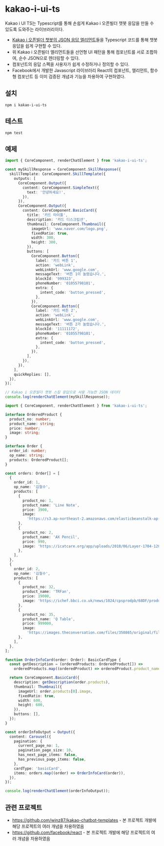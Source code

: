 # kakao-i-ui-ts

Kakao i UI TS는 Typescript를 통해 손쉽게 Kakao i 오픈빌더 챗봇 응답을 만들 수 있도록 도와주는 라이브러리이다.

- [Kakao i 오픈빌더 챗봇의 JSON 응답 엘리먼트](https://i.kakao.com/docs/skill-response-format)들을 Typescript 코드를 통해 챗봇 응답을 쉽게 구현할 수 있다.
- 위 Kakao i 오픈빌더 엘리먼트들을 선언형 UI 패턴을 통해 컴포넌트를 서로 조합하여, 순수 JSON으로 렌더링할 수 있다.
- 컴포넌트의 응답 스펙을 사용자가 쉽게 수정하거나 정의할 수 있다.
- Facebook에서 개발한 Javascript 라이브러리 React의 컴포넌트, 엘리먼트, 함수형 컴포넌트 등 이미 검증된 개념과 기능을 차용하여 구현하였다.

## 설치

```shell
npm i kakao-i-ui-ts
```

## 테스트

```shell
npm test
```

## 예제

```typescript
import { CoreComponent, renderChatElement } from 'kakao-i-ui-ts';

const mySkillResponse = CoreComponent.SkillResponse({
  skillTemplate: CoreComponent.SkillTemplate({
    outputs: [
      CoreComponent.Output({
        content: CoreComponent.SimpleText({
          text: '안녕하세요!',
        }),
      }),
      CoreComponent.Output({
        content: CoreComponent.BasicCard({
          title: '카드 타이틀',
          description: '카드 디스크립션',
          thumbnail: CoreComponent.Thumbnail({
            imageUrl: 'www.naver.com/logo.png',
            fixedRatio: true,
            width: 300,
            height: 300,
          }),
          buttons: [
            CoreComponent.Button({
              label: '카드 버튼 1',
              action: 'webLink',
              webLinkUrl: 'www.google.com',
              messageText: '버튼 1이 눌렸습니다.',
              blockId: '999323',
              phoneNumber: '01055798101',
              extra: {
                intent_code: 'button_pressed',
              },
            }),
            CoreComponent.Button({
              label: '카드 버튼 2',
              action: 'webLink',
              webLinkUrl: 'www.google.com',
              messageText: '버튼 2가 눌렸습니다.',
              blockId: '11111172',
              phoneNumber: '01055798101',
              extra: {
                intent_code: 'button_pressed',
              },
            }),
          ],
        }),
      }),
    ],
    quickReplies: [],
  }),
});

// Kakao i 오픈빌더 챗봇 스킬 응답으로 사용 가능한 JSON 데이터
console.log(renderChatElement(mySkillResponse));
```

```typescript
import { CoreComponent, renderChatElement } from 'kakao-i-ui-ts';

interface OrderedProduct {
  product_no: number;
  product_name: string;
  price: number;
  image: string;
}

interface Order {
  order_id: number;
  op_name: string;
  products: OrderedProduct[];
}

const orders: Order[] = [
  {
    order_id: 1,
    op_name: '김철수',
    products: [
      {
        product_no: 1,
        product_name: 'Line Note',
        price: 3900,
        image:
          'https://s3.ap-northeast-2.amazonaws.com/elasticbeanstalk-ap-northeast-2-176213403491/media/magazine_img/magazine_286/84-썸네일.jpg',
      },
      {
        product_no: 2,
        product_name: 'AX Pencil',
        price: 990,
        image: 'https://icatcare.org/app/uploads/2018/06/Layer-1704-1200x630.jpg',
      },
    ],
  },
  {
    order_id: 2,
    op_name: '김철수',
    products: [
      {
        product_no: 32,
        product_name: 'TRFan',
        price: 19000,
        image: 'https://ichef.bbci.co.uk/news/1024/cpsprodpb/68DF/production/_109474862_angrycat-index-getty3-3.jpg',
      },
      {
        product_no: 35,
        product_name: 'Q Table',
        price: 999000,
        image:
          'https://images.theconversation.com/files/350865/original/file-20200803-24-50u91u.jpg?ixlib=rb-1.1.0&q=45&auto=format&w=1200&h=675.0&fit=crop',
      },
    ],
  },
];

function OrderInfoCard(order: Order): BasicCardType {
  const getDescription = (orderedProducts: OrderedProduct[]) =>
    orderedProducts.map((orderedProduct) => orderedProduct.product_name).join(', ');

  return CoreComponent.BasicCard({
    description: getDescription(order.products),
    thumbnail: Thumbnail({
      imageUrl: order.products[0].image,
      fixedRatio: true,
      width: 600,
      height: 600,
    }),
    buttons: [],
  });
}

const orderInfoOutput = Output({
  content: Carousel({
    pagination: {
      current_page_no: 1,
      pagination_page_size: 10,
      has_next_page_items: false,
      has_previous_page_items: false,
    },
    cardType: 'basicCard',
    items: orders.map((order) => OrderInfoCard(order)),
  }),
});

console.log(renderChatElement(orderInfoOutput));
```

## 관련 프로젝트

- https://github.com/winz87/kakao-chatbot-templates - 본 프로젝트 개발에 해당 프로젝트의 여러 개념을 차용하였음
- https://github.com/facebook/react - 본 프로젝트 개발에 해당 프로젝트의 여러 개념을 차용하였음
